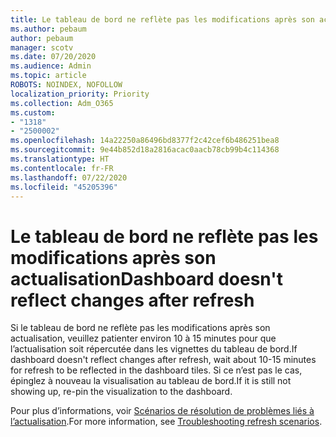 ```yaml
---
title: Le tableau de bord ne reflète pas les modifications après son actualisation
ms.author: pebaum
author: pebaum
manager: scotv
ms.date: 07/20/2020
ms.audience: Admin
ms.topic: article
ROBOTS: NOINDEX, NOFOLLOW
localization_priority: Priority
ms.collection: Adm_O365
ms.custom:
- "1318"
- "2500002"
ms.openlocfilehash: 14a22250a86496bd8377f2c42cef6b486251bea8
ms.sourcegitcommit: 9e44b852d18a2816acac0aacb78cb99b4c114368
ms.translationtype: HT
ms.contentlocale: fr-FR
ms.lasthandoff: 07/22/2020
ms.locfileid: "45205396"
---
```

# <a name="dashboard-doesnt-reflect-changes-after-refresh"></a><span data-ttu-id="4fbe1-102">Le tableau de bord ne reflète pas les modifications après son actualisation</span><span class="sxs-lookup"><span data-stu-id="4fbe1-102">Dashboard doesn't reflect changes after refresh</span></span>

<span data-ttu-id="4fbe1-103">Si le tableau de bord ne reflète pas les modifications après son actualisation, veuillez patienter environ 10 à 15 minutes pour que l’actualisation soit répercutée dans les vignettes du tableau de bord.</span><span class="sxs-lookup"><span data-stu-id="4fbe1-103">If dashboard doesn't reflect changes after refresh, wait about 10-15 minutes for refresh to be reflected in the dashboard tiles.</span></span> <span data-ttu-id="4fbe1-104">Si ce n’est pas le cas, épinglez à nouveau la visualisation au tableau de bord.</span><span class="sxs-lookup"><span data-stu-id="4fbe1-104">If it is still not showing up, re-pin the visualization to the dashboard.</span></span>

<span data-ttu-id="4fbe1-105">Pour plus d’informations, voir [Scénarios de résolution de problèmes liés à l’actualisation](https://docs.microsoft.com/power-bi/refresh-troubleshooting-refresh-scenarios).</span><span class="sxs-lookup"><span data-stu-id="4fbe1-105">For more information, see [Troubleshooting refresh scenarios](https://docs.microsoft.com/power-bi/refresh-troubleshooting-refresh-scenarios).</span></span>
